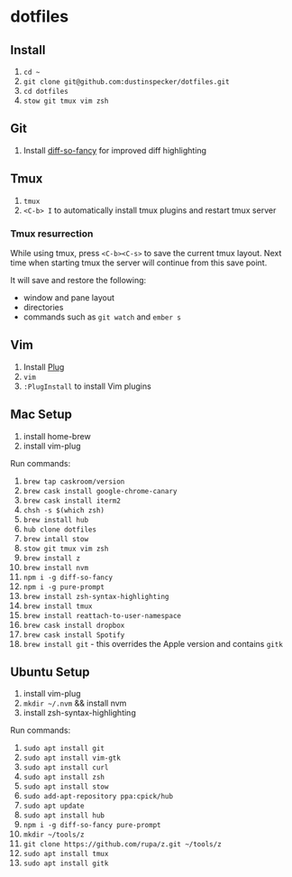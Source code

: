 # dotfiles

## Install

1. `cd ~`
1. `git clone git@github.com:dustinspecker/dotfiles.git`
1. `cd dotfiles`
1. `stow git tmux vim zsh`

## Git
1. Install [diff-so-fancy](https://github.com/so-fancy/diff-so-fancy) for improved diff highlighting

## Tmux
1. `tmux`
1. `<C-b> I` to automatically install tmux plugins and restart tmux server

### Tmux resurrection

While using tmux, press `<C-b><C-s>` to save the current tmux layout. Next time when starting tmux the server will continue from this save point.

It will save and restore the following:
- window and pane layout
- directories
- commands such as `git watch` and `ember s`

## Vim

1. Install [Plug](https://github.com/junegunn/vim-plug)
1. `vim`
1. `:PlugInstall` to install Vim plugins

## Mac Setup
1. install home-brew
1. install vim-plug

Run commands:
1. `brew tap caskroom/version`
1. `brew cask install google-chrome-canary`
1. `brew cask install iterm2`
1. `chsh -s $(which zsh)`
1. `brew install hub`
1. `hub clone dotfiles`
1. `brew intall stow`
1. `stow git tmux vim zsh`
1. `brew install z`
1. `brew install nvm`
1. `npm i -g diff-so-fancy`
1. `npm i -g pure-prompt`
1. `brew install zsh-syntax-highlighting`
1. `brew install tmux`
1. `brew install reattach-to-user-namespace`
1. `brew cask install dropbox`
1. `brew cask install Spotify`
1. `brew install git` - this overrides the Apple version and contains `gitk`

## Ubuntu Setup
1. install vim-plug
1. `mkdir ~/.nvm` && install nvm
1. install zsh-syntax-highlighting

Run commands:
1. `sudo apt install git`
1. `sudo apt install vim-gtk`
1. `sudo apt install curl`
1. `sudo apt install zsh`
1. `sudo apt install stow`
1. `sudo add-apt-repository ppa:cpick/hub`
1. `sudo apt update`
1. `sudo apt install hub`
1. `npm i -g diff-so-fancy pure-prompt`
1. `mkdir ~/tools/z`
1. `git clone https://github.com/rupa/z.git ~/tools/z`
1. `sudo apt install tmux`
1. `sudo apt install gitk`
